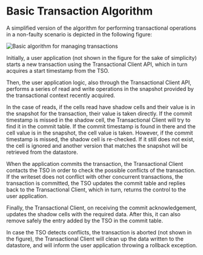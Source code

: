 <!--
  Licensed under the Apache License, Version 2.0 (the "License");
  you may not use this file except in compliance with the License.
  You may obtain a copy of the License at

      http://www.apache.org/licenses/LICENSE-2.0

  Unless required by applicable law or agreed to in writing, software
  distributed under the License is distributed on an "AS IS" BASIS,
  WITHOUT WARRANTIES OR CONDITIONS OF ANY KIND, either express or implied.
  See the License for the specific language governing permissions and
  limitations under the License.
-->
# Basic Transaction Algorithm

A simplified version of the algorithm for performing transactional operations in a non-faulty scenario is depicted 
in the following figure:

![Basic algorithm for managing transactions](images/basic-alg.png)

Initially, a user application (not shown in the figure for the sake of simplicity) starts a new transaction using 
the Transactional Client API, which in turn acquires a start timestamp from the TSO.

Then, the user application logic, also through the Transactional Client API, performs a series of read and write 
operations in the snapshot provided by the transactional context recently acquired.

In the case of reads, if the cells read have shadow cells and their value is in the snapshot for the transaction, 
their value is taken directly. If the commit timestamp is missed in the shadow cell, the Transactional Client will 
try to find it in the commit table. If the commit timestamp is found in there and the cell value is in the snapshot, 
the cell value is taken. However, if the commit timestamp is missed, the shadow cell is re-checked. If it still does 
not exist, the cell is ignored and another version that matches the snapshot will be retrieved from the datastore.

When the application commits the transaction, the Transactional Client contacts the TSO in order to check the possible 
conflicts of the transaction. If the writeset does not conflict with other concurrent transactions, the transaction is
committed, the TSO updates the commit table and replies back to the Transactional Client, which in turn, returns the 
control to the user application.

Finally, the Transactional Client, on receiving the commit acknowledgement, updates the shadow cells with the required 
data. After this, it can also remove safely the entry added by the TSO in the commit table.

In case the TSO detects conflicts, the transaction is aborted (not shown in the figure), the Transactional Client will 
clean up the data written to the datastore, and will inform the user application throwing a rollback exception.
